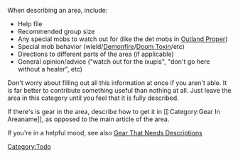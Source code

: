 When describing an area, include:

-   Help file
-   Recommended group size
-   Any special mobs to watch out for (like the det mobs in [Outland
    Proper](:Category:Outland_Proper.md "wikilink"))
-   Special mob behavior (wield/[Demonfire](Demonfire "wikilink")/[Doom
    Toxin](Doom_Toxin "wikilink")/etc)
-   Directions to different parts of the area (if applicable)
-   General opinion/advice ("watch out for the ixupis", "don't go here
    without a healer", etc)

Don't worry about filling out all this information at once if you aren't
able. It is far better to contribute something useful than nothing at
all. Just leave the area in this category until you feel that it is
fully described.

If there's is gear in the area, describe how to get it in
\[\[:Category:Gear In Areaname\]\], as opposed to the main article of
the area.

If you're in a helpful mood, see also [Gear That Needs
Descriptions](:Category:Gear_That_Needs_Descriptions.md "wikilink")

[Category:Todo](Category:Todo "wikilink")
